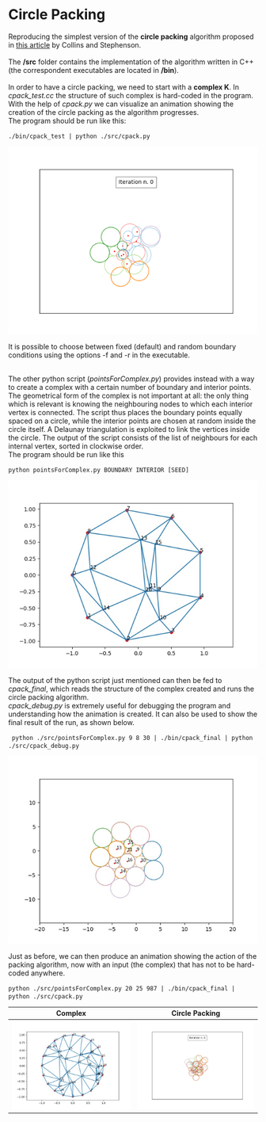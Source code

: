 # Circle Packing
Reproducing the simplest version of the **circle packing** algorithm proposed in [this article](https://www.sciencedirect.com/science/article/pii/S0925772102000998)
by Collins and Stephenson.</br></br>
The **/src** folder contains the implementation of the algorithm written in C++ (the correspondent executables are located in **/bin**).</br></br>
In order to have a circle packing, we need to start with a **complex K**. In _cpack\_test.cc_ the structure of such complex is hard-coded in the program.</br>
With the help of _cpack.py_ we can visualize an animation showing the creation of the circle packing as the algorithm progresses.<br>
The program should be run like this:
```
./bin/cpack_test | python ./src/cpack.py
```
<p align="center">
<img src="https://github.com/amanitta/circlePacking/blob/master/cpack_01.gif"/>
</p>
It is possible to choose between fixed (default) and random boundary conditions using the options -f and -r in the executable.</br></br>

The other python script (_pointsForComplex.py_) provides instead with a way to create a complex with a certain number of boundary and interior points. The geometrical form of the complex is not important at all: the only thing which is relevant is knowing the neighbouring nodes to which each interior vertex is connected. The script thus places the boundary points equally spaced on a circle, while the interior points are chosen at random inside the circle itself. A Delaunay triangulation is exploited to link the vertices inside the circle. The output of the script consists of the list of neighbours for each internal vertex, sorted in clockwise order.</br>
The program should be run like this
```
python pointsForComplex.py BOUNDARY INTERIOR [SEED]
```
<p align="center">
  <img src="https://github.com/amanitta/circlePacking/blob/master/complex.jpg">
</p>

The output of the python script just mentioned can then be fed to _cpack_final_, which reads the structure of the complex created and runs the circle packing algorithm.</br>
_cpack_debug.py_ is extremely useful for debugging the program and understanding how the animation is created. It can also be used to show the final result of the run, as shown below.
```
 python ./src/pointsForComplex.py 9 8 30 | ./bin/cpack_final | python ./src/cpack_debug.py 
```
<p align="center">
  <img src="https://github.com/amanitta/circlePacking/blob/master/cpack_debug.jpg">
</p>

Just as before, we can then produce an animation showing the action of the packing algorithm, now with an input (the complex) that has not to be hard-coded anywhere.
```
python ./src/pointsForComplex.py 20 25 987 | ./bin/cpack_final | python ./src/cpack.py 
```
Complex             |  Circle Packing
:-------------------------:|:-------------------------:
<img src="https://github.com/amanitta/circlePacking/blob/master/complex_final.jpg"/> | <img src="https://github.com/amanitta/circlePacking/blob/master/cpack_final.gif"/>




